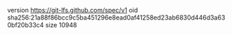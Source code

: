 version https://git-lfs.github.com/spec/v1
oid sha256:21a88f86bcc9c5ba451296e8ead0af41258ed23ab6830d446d3a630bf20b33c4
size 10948
